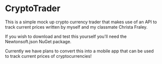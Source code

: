 # CryptoTrader
This is a simple mock up crypto currency trader that makes use of an API to track current prices written by myself 
and my classmate Christa Fraley. 

If you wish to download and test this yourself you'll need the Newtonsoft.json NuGet package.

Currently we have plans to convert this into a mobile app that can be used to track current prices of cryptocurrencies!
